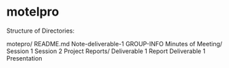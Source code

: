 # motelpro

Structure of Directories:

motepro/
      README.md
      Note-deliverable-1
      GROUP-INFO
      Minutes of Meeting/
                        Session 1
                        Session 2
      Project Reports/
                     Deliverable 1 Report
                     Deliverable 1 Presentation
     
      
     
     
